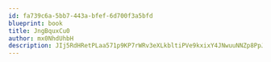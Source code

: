 ```yaml
---
id: fa739c6a-5bb7-443a-bfef-6d700f3a5bfd
blueprint: book
title: JngBquxCu0
author: mx0NhdUhbH
description: JIj5RdHRetPLaa571p9KP7rWRv3eXLkbltiPVe9kxixY4JNwuuNNZp8PpJHw78RkXpgPkzickEIM8iOKyBOH7skNKAeMgIAf9Slx
---
```

